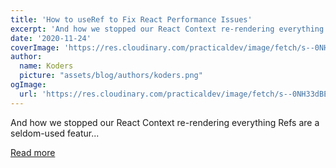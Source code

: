 ```yaml
---
title: 'How to useRef to Fix React Performance Issues'
excerpt: 'And how we stopped our React Context re-rendering everything   Refs are a seldom-used featur...'
date: '2020-11-24'
coverImage: 'https://res.cloudinary.com/practicaldev/image/fetch/s--0NH33dBE--/c_imagga_scale,f_auto,fl_progressive,h_420,q_auto,w_1000/https://dev-to-uploads.s3.amazonaws.com/i/34of57js4sxvcq6fvqdn.png'
author:
  name: Koders
  picture: "assets/blog/authors/koders.png"
ogImage:
  url: 'https://res.cloudinary.com/practicaldev/image/fetch/s--0NH33dBE--/c_imagga_scale,f_auto,fl_progressive,h_420,q_auto,w_1000/https://dev-to-uploads.s3.amazonaws.com/i/34of57js4sxvcq6fvqdn.png'
---
```


And how we stopped our React Context re-rendering everything   Refs are a seldom-used featur...

[Read more](https://dev.to/notsidney/how-to-useref-to-fix-react-performance-issues-e8p)
